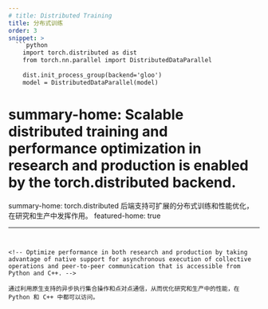```yaml
---
# title: Distributed Training
title: 分布式训练
order: 3
snippet: >
  ```python
    import torch.distributed as dist
    from torch.nn.parallel import DistributedDataParallel
    
    dist.init_process_group(backend='gloo')
    model = DistributedDataParallel(model)
  ```

# summary-home: Scalable distributed training and performance optimization in research and production is enabled by the torch.distributed backend.
summary-home: torch.distributed 后端支持可扩展的分布式训练和性能优化，在研究和生产中发挥作用。
featured-home: true

---
```


<!-- Optimize performance in both research and production by taking advantage of native support for asynchronous execution of collective operations and peer-to-peer communication that is accessible from Python and C++. -->

通过利用原生支持的异步执行集合操作和点对点通信，从而优化研究和生产中的性能，在 Python 和 C++ 中都可以访问。
